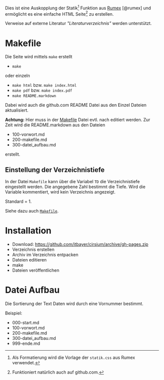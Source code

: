 Dies ist eine Auskopplung der Statik[^1] Funktion aus
[Rumex](http://www.it-bayer.de/rumex) [@rumex] und ermöglicht es eine
einfache HTML Seite[^2] zu erstellen.

Verweise auf externe Literatur *"Literaturverzeichnis"* werden
unterstützt.

Makefile
========

Die Seite wird mittels `make` erstellt

-   `make`

oder einzeln

-   `make html` bzw. `make index.html`
-   `make pdf` bzw. `make index.pdf`
-   `make README.markdown`

Dabei wird auch die github.com README Datei aus den Einzel Dateien
aktualisiert.

**Achtung:** Hier muss in der [Makefile](Makefile) Datei evtl. nach
editiert werden. Zur Zeit wird die README.markdown aus den Dateien

-   100-vorwort.md
-   200-makefile.md
-   300-datei\_aufbau.md

erstellt.

Einstellung der Verzeichnistiefe
--------------------------------

In der Datei `Makefile` kann über die Variabel `TD` die Verzeichnistiefe
eingestellt werden. Die angegebene Zahl bestimmt die Tiefe. Wird die
Variable kommentiert, wird kein Verzeichnis angezeigt.

Standard = 1.

Siehe dazu auch
[`Makefile`](https://raw.github.com/itbayer/cirsium/gh-pages/Makefile).

Installation
============

-   Download: <https://github.com/itbayer/cirsium/archive/gh-pages.zip>
-   Verzeichnis erstellen
-   Archiv im Verzeichnis entpacken
-   Dateien editieren
-   make
-   Dateien veröffentlichen

Datei Aufbau
============

Die Sortierung der Text Daten wird durch eine Vornummer bestimmt.

Beispiel:

-   000-start.md
-   100-vorwort.md
-   200-makefile.md
-   300-datei\_aufbau.md
-   999-ende.md

[^1]: Als Formatierung wird die Vorlage der `statik.css` aus Rumex
    verwendet.

[^2]: Funktioniert natürlich auch auf github.com.
